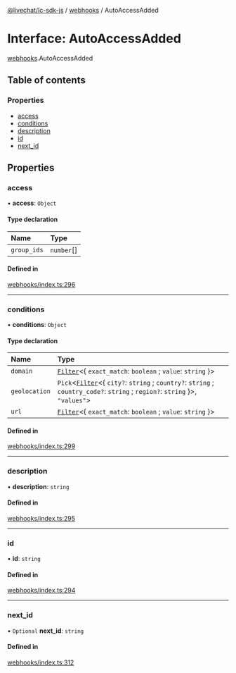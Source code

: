 [@livechat/lc-sdk-js](../README.md) / [webhooks](../modules/webhooks.md) / AutoAccessAdded

# Interface: AutoAccessAdded

[webhooks](../modules/webhooks.md).AutoAccessAdded

## Table of contents

### Properties

- [access](webhooks.AutoAccessAdded.md#access)
- [conditions](webhooks.AutoAccessAdded.md#conditions)
- [description](webhooks.AutoAccessAdded.md#description)
- [id](webhooks.AutoAccessAdded.md#id)
- [next\_id](webhooks.AutoAccessAdded.md#next_id)

## Properties

### access

• **access**: `Object`

#### Type declaration

| Name | Type |
| :------ | :------ |
| `group_ids` | `number`[] |

#### Defined in

[webhooks/index.ts:296](https://github.com/livechat/lc-sdk-js/blob/11cc290/src/webhooks/index.ts#L296)

___

### conditions

• **conditions**: `Object`

#### Type declaration

| Name | Type |
| :------ | :------ |
| `domain` | [`Filter`](objects.Filter.md)<{ `exact_match`: `boolean` ; `value`: `string`  }\> |
| `geolocation` | `Pick`<[`Filter`](objects.Filter.md)<{ `city?`: `string` ; `country?`: `string` ; `country_code?`: `string` ; `region?`: `string`  }\>, ``"values"``\> |
| `url` | [`Filter`](objects.Filter.md)<{ `exact_match`: `boolean` ; `value`: `string`  }\> |

#### Defined in

[webhooks/index.ts:299](https://github.com/livechat/lc-sdk-js/blob/11cc290/src/webhooks/index.ts#L299)

___

### description

• **description**: `string`

#### Defined in

[webhooks/index.ts:295](https://github.com/livechat/lc-sdk-js/blob/11cc290/src/webhooks/index.ts#L295)

___

### id

• **id**: `string`

#### Defined in

[webhooks/index.ts:294](https://github.com/livechat/lc-sdk-js/blob/11cc290/src/webhooks/index.ts#L294)

___

### next\_id

• `Optional` **next\_id**: `string`

#### Defined in

[webhooks/index.ts:312](https://github.com/livechat/lc-sdk-js/blob/11cc290/src/webhooks/index.ts#L312)
